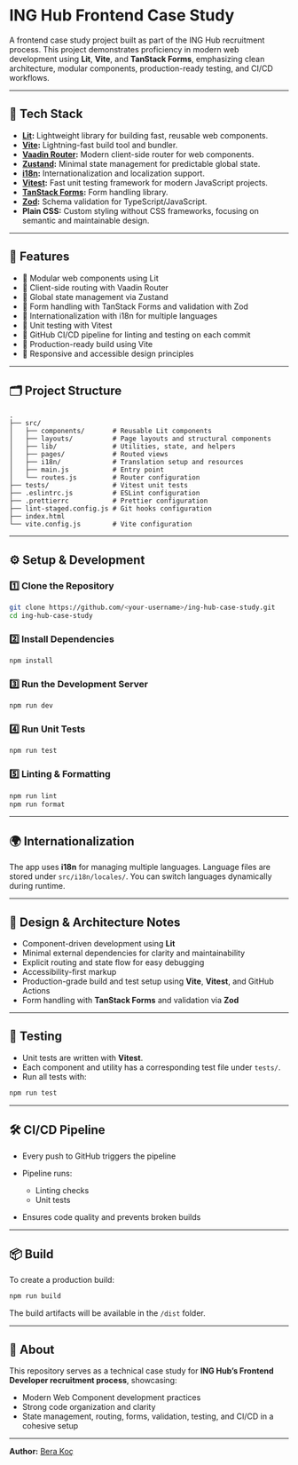 # ING Hub Frontend Case Study

A frontend case study project built as part of the ING Hub recruitment process.
This project demonstrates proficiency in modern web development using **Lit**, **Vite**, and **TanStack Forms**, emphasizing clean architecture, modular components, production-ready testing, and CI/CD workflows.

---

## 🚀 Tech Stack

- **[Lit](https://lit.dev/):** Lightweight library for building fast, reusable web components.
- **[Vite](https://vitejs.dev/):** Lightning-fast build tool and bundler.
- **[Vaadin Router](https://vaadin.com/router):** Modern client-side router for web components.
- **[Zustand](https://github.com/pmndrs/zustand):** Minimal state management for predictable global state.
- **[i18n](https://www.i18next.com/):** Internationalization and localization support.
- **[Vitest](https://vitest.dev/):** Fast unit testing framework for modern JavaScript projects.
- **[TanStack Forms](https://tanstack.com/form):** Form handling library.
- **[Zod](https://zod.dev/):** Schema validation for TypeScript/JavaScript.
- **Plain CSS:** Custom styling without CSS frameworks, focusing on semantic and maintainable design.

---

## 🧩 Features

- 🔸 Modular web components using Lit
- 🔸 Client-side routing with Vaadin Router
- 🔸 Global state management via Zustand
- 🔸 Form handling with TanStack Forms and validation with Zod
- 🔸 Internationalization with i18n for multiple languages
- 🔸 Unit testing with Vitest
- 🔸 GitHub CI/CD pipeline for linting and testing on each commit
- 🔸 Production-ready build using Vite
- 🔸 Responsive and accessible design principles

---

## 🗂️ Project Structure

```
.
├── src/
│   ├── components/       # Reusable Lit components
│   ├── layouts/          # Page layouts and structural components
│   ├── lib/              # Utilities, state, and helpers
│   ├── pages/            # Routed views
│   ├── i18n/             # Translation setup and resources
│   ├── main.js           # Entry point
│   └── routes.js         # Router configuration
├── tests/                # Vitest unit tests
├── .eslintrc.js          # ESLint configuration
├── .prettierrc           # Prettier configuration
├── lint-staged.config.js # Git hooks configuration
├── index.html
└── vite.config.js        # Vite configuration
```

---

## ⚙️ Setup & Development

### 1️⃣ Clone the Repository

```bash
git clone https://github.com/<your-username>/ing-hub-case-study.git
cd ing-hub-case-study
```

### 2️⃣ Install Dependencies

```bash
npm install
```

### 3️⃣ Run the Development Server

```bash
npm run dev
```

### 4️⃣ Run Unit Tests

```bash
npm run test
```

### 5️⃣ Linting & Formatting

```bash
npm run lint
npm run format
```

---

## 🌍 Internationalization

The app uses **i18n** for managing multiple languages.
Language files are stored under `src/i18n/locales/`.
You can switch languages dynamically during runtime.

---

## 🧠 Design & Architecture Notes

- Component-driven development using **Lit**
- Minimal external dependencies for clarity and maintainability
- Explicit routing and state flow for easy debugging
- Accessibility-first markup
- Production-grade build and test setup using **Vite**, **Vitest**, and GitHub Actions
- Form handling with **TanStack Forms** and validation via **Zod**

---

## 🧪 Testing

- Unit tests are written with **Vitest**.
- Each component and utility has a corresponding test file under `tests/`.
- Run all tests with:

```bash
npm run test
```

---

## 🛠 CI/CD Pipeline

- Every push to GitHub triggers the pipeline
- Pipeline runs:
  - Linting checks
  - Unit tests

- Ensures code quality and prevents broken builds

---

## 📦 Build

To create a production build:

```bash
npm run build
```

The build artifacts will be available in the `/dist` folder.

---

## 💼 About

This repository serves as a technical case study for **ING Hub’s Frontend Developer recruitment process**, showcasing:

- Modern Web Component development practices
- Strong code organization and clarity
- State management, routing, forms, validation, testing, and CI/CD in a cohesive setup

---

**Author:** [Bera Koç](https://github.com/berakoc)
